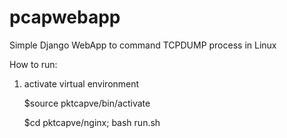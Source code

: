# pcapwebapp
Simple Django WebApp to command TCPDUMP process in Linux

How to run:

1. activate virtual environment

      $source pktcapve/bin/activate
      
      $cd pktcapve/nginx; bash run.sh
